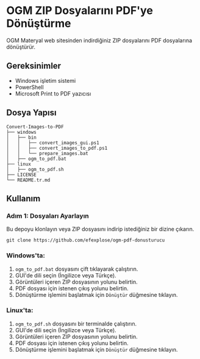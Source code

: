 # OGM ZIP Dosyalarını PDF'ye Dönüştürme

OGM Materyal web sitesinden indirdiğiniz ZIP dosyalarını PDF dosyalarına dönüştürür.

## Gereksinimler

- Windows işletim sistemi
- PowerShell
- Microsoft Print to PDF yazıcısı

## Dosya Yapısı
```
Convert-Images-to-PDF
├── windows
│   ├── bin
│   │   ├── convert_images_gui.ps1
│   │   ├── convert_images_to_pdf.ps1
│   │   └── prepare_images.bat
│   ├── ogm_to_pdf.bat
├── linux
│   ├── ogm_to_pdf.sh
├── LICENSE
└── README.tr.md
```

## Kullanım

### Adım 1: Dosyaları Ayarlayın

Bu depoyu klonlayın veya ZIP dosyasını indirip istediğiniz bir dizine çıkarın.
```shell
git clone https://github.com/efexplose/ogm-pdf-donusturucu
```

### Windows'ta:

1. `ogm_to_pdf.bat` dosyasını çift tıklayarak çalıştırın.
2. GUI'de dili seçin (İngilizce veya Türkçe).
3. Görüntüleri içeren ZIP dosyasının yolunu belirtin.
4. PDF dosyası için istenen çıkış yolunu belirtin.
5. Dönüştürme işlemini başlatmak için `Dönüştür` düğmesine tıklayın.

### Linux'ta:

1. `ogm_to_pdf.sh` dosyasını bir terminalde çalıştırın.
2. GUI'de dili seçin (İngilizce veya Türkçe).
3. Görüntüleri içeren ZIP dosyasının yolunu belirtin.
4. PDF dosyası için istenen çıkış yolunu belirtin.
5. Dönüştürme işlemini başlatmak için `Dönüştür` düğmesine tıklayın.